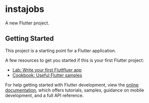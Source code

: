 # instajobs

A new Flutter project.

## Getting Started

This project is a starting point for a Flutter application.

A few resources to get you started if this is your first Flutter project:

- [Lab: Write your first Fluttfluer app](https://docs.flutter.dev/get-started/codelab)
- [Cookbook: Useful Flutter samples](https://docs.flutter.dev/cookbook)

For help getting started with Flutter development, view the
[online documentation](https://docs.flutter.dev/), which offers tutorials,
samples, guidance on mobile development, and a full API reference.
